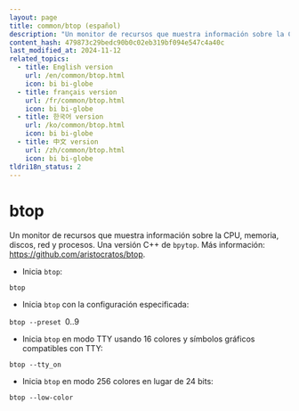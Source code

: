 ```yaml
---
layout: page
title: common/btop (español)
description: "Un monitor de recursos que muestra información sobre la CPU, memoria, discos, red y procesos."
content_hash: 479873c29bedc90b0c02eb319bf094e547c4a40c
last_modified_at: 2024-11-12
related_topics:
  - title: English version
    url: /en/common/btop.html
    icon: bi bi-globe
  - title: français version
    url: /fr/common/btop.html
    icon: bi bi-globe
  - title: 한국어 version
    url: /ko/common/btop.html
    icon: bi bi-globe
  - title: 中文 version
    url: /zh/common/btop.html
    icon: bi bi-globe
tldri18n_status: 2
---
```

# btop

Un monitor de recursos que muestra información sobre la CPU, memoria, discos, red y procesos.
Una versión C++ de `bpytop`.
Más información: <https://github.com/aristocratos/btop>.

- Inicia `btop`:

`btop`

- Inicia `btop` con la configuración especificada:

`btop --preset `<span class="tldr-var badge badge-pill bg-dark-lm bg-white-dm text-white-lm text-dark-dm font-weight-bold">0..9</span>

- Inicia `btop` en modo TTY usando 16 colores y símbolos gráficos compatibles con TTY:

`btop --tty_on`

- Inicia `btop` en modo 256 colores en lugar de 24 bits:

`btop --low-color`
